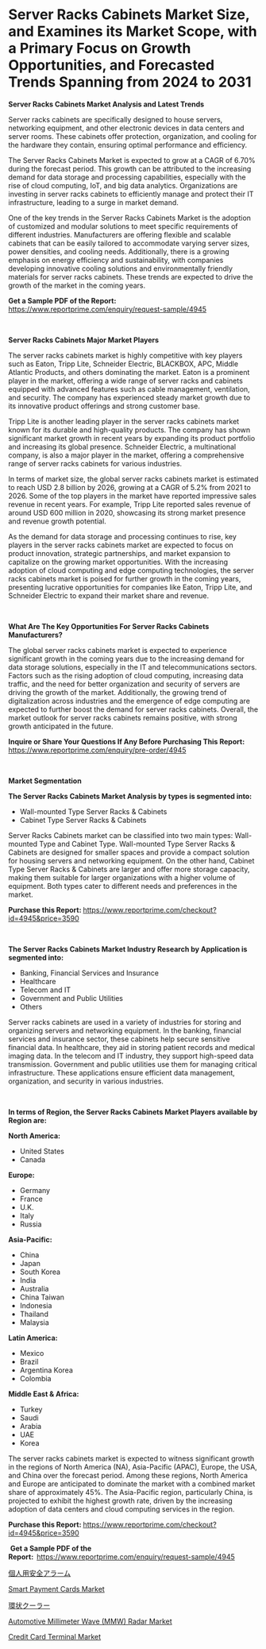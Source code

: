 <p><h1>Server Racks Cabinets Market Size, and Examines its Market Scope, with a Primary Focus on Growth Opportunities, and Forecasted Trends Spanning from 2024 to 2031</h1></p><p><strong>Server Racks Cabinets Market Analysis and Latest Trends</strong></p>
<p><p>Server racks cabinets are specifically designed to house servers, networking equipment, and other electronic devices in data centers and server rooms. These cabinets offer protection, organization, and cooling for the hardware they contain, ensuring optimal performance and efficiency.</p><p>The Server Racks Cabinets Market is expected to grow at a CAGR of 6.70% during the forecast period. This growth can be attributed to the increasing demand for data storage and processing capabilities, especially with the rise of cloud computing, IoT, and big data analytics. Organizations are investing in server racks cabinets to efficiently manage and protect their IT infrastructure, leading to a surge in market demand.</p><p>One of the key trends in the Server Racks Cabinets Market is the adoption of customized and modular solutions to meet specific requirements of different industries. Manufacturers are offering flexible and scalable cabinets that can be easily tailored to accommodate varying server sizes, power densities, and cooling needs. Additionally, there is a growing emphasis on energy efficiency and sustainability, with companies developing innovative cooling solutions and environmentally friendly materials for server racks cabinets. These trends are expected to drive the growth of the market in the coming years.</p></p>
<p><strong>Get a Sample PDF of the Report:&nbsp;</strong> <a href="https://www.reportprime.com/enquiry/request-sample/4945">https://www.reportprime.com/enquiry/request-sample/4945</a></p>
<p>&nbsp;</p>
<p><strong>Server Racks Cabinets Major Market Players</strong></p>
<p><p>The server racks cabinets market is highly competitive with key players such as Eaton, Tripp Lite, Schneider Electric, BLACKBOX, APC, Middle Atlantic Products, and others dominating the market. Eaton is a prominent player in the market, offering a wide range of server racks and cabinets equipped with advanced features such as cable management, ventilation, and security. The company has experienced steady market growth due to its innovative product offerings and strong customer base.</p><p>Tripp Lite is another leading player in the server racks cabinets market known for its durable and high-quality products. The company has shown significant market growth in recent years by expanding its product portfolio and increasing its global presence. Schneider Electric, a multinational company, is also a major player in the market, offering a comprehensive range of server racks cabinets for various industries.</p><p>In terms of market size, the global server racks cabinets market is estimated to reach USD 2.8 billion by 2026, growing at a CAGR of 5.2% from 2021 to 2026. Some of the top players in the market have reported impressive sales revenue in recent years. For example, Tripp Lite reported sales revenue of around USD 600 million in 2020, showcasing its strong market presence and revenue growth potential.</p><p>As the demand for data storage and processing continues to rise, key players in the server racks cabinets market are expected to focus on product innovation, strategic partnerships, and market expansion to capitalize on the growing market opportunities. With the increasing adoption of cloud computing and edge computing technologies, the server racks cabinets market is poised for further growth in the coming years, presenting lucrative opportunities for companies like Eaton, Tripp Lite, and Schneider Electric to expand their market share and revenue.</p></p>
<p>&nbsp;</p>
<p><strong>What Are The Key Opportunities For Server Racks Cabinets Manufacturers?</strong></p>
<p><p>The global server racks cabinets market is expected to experience significant growth in the coming years due to the increasing demand for data storage solutions, especially in the IT and telecommunications sectors. Factors such as the rising adoption of cloud computing, increasing data traffic, and the need for better organization and security of servers are driving the growth of the market. Additionally, the growing trend of digitalization across industries and the emergence of edge computing are expected to further boost the demand for server racks cabinets. Overall, the market outlook for server racks cabinets remains positive, with strong growth anticipated in the future.</p></p>
<p><strong>Inquire or Share Your Questions If Any Before Purchasing This Report:</strong> <a href="https://www.reportprime.com/enquiry/pre-order/4945">https://www.reportprime.com/enquiry/pre-order/4945</a></p>
<p>&nbsp;</p>
<p><strong>Market Segmentation</strong></p>
<p><strong>The Server Racks Cabinets Market Analysis by types is segmented into:</strong></p>
<p><ul><li>Wall-mounted Type Server Racks & Cabinets</li><li>Cabinet Type Server Racks & Cabinets</li></ul></p>
<p><p>Server Racks Cabinets market can be classified into two main types: Wall-mounted Type and Cabinet Type. Wall-mounted Type Server Racks & Cabinets are designed for smaller spaces and provide a compact solution for housing servers and networking equipment. On the other hand, Cabinet Type Server Racks & Cabinets are larger and offer more storage capacity, making them suitable for larger organizations with a higher volume of equipment. Both types cater to different needs and preferences in the market.</p></p>
<p><strong>Purchase this Report:&nbsp;</strong><a href="https://www.reportprime.com/checkout?id=4945&price=3590">https://www.reportprime.com/checkout?id=4945&price=3590</a></p>
<p>&nbsp;</p>
<p><strong>The Server Racks Cabinets Market Industry Research by Application is segmented into:</strong></p>
<p><ul><li>Banking, Financial Services and Insurance</li><li>Healthcare</li><li>Telecom and IT</li><li>Government and Public Utilities</li><li>Others</li></ul></p>
<p><p>Server racks cabinets are used in a variety of industries for storing and organizing servers and networking equipment. In the banking, financial services and insurance sector, these cabinets help secure sensitive financial data. In healthcare, they aid in storing patient records and medical imaging data. In the telecom and IT industry, they support high-speed data transmission. Government and public utilities use them for managing critical infrastructure. These applications ensure efficient data management, organization, and security in various industries.</p></p>
<p>&nbsp;</p>
<p><strong>In terms of Region, the Server Racks Cabinets Market Players available by Region are:</strong></p>
<p>
    <p> <strong> North America: </strong>
        <ul>
            <li>United States</li>
            <li>Canada</li>
        </ul>
        </p> 
    <p> <strong> Europe: </strong>
        <ul>
            <li>Germany</li>
            <li>France</li>
            <li>U.K.</li>
            <li>Italy</li>
            <li>Russia</li>
        </ul>
        </p> 
    <p> <strong> Asia-Pacific: </strong>
        <ul>
            <li>China</li>
            <li>Japan</li>
            <li>South Korea</li>
            <li>India</li>
            <li>Australia</li>
            <li>China Taiwan</li>
            <li>Indonesia</li>
            <li>Thailand</li>
            <li>Malaysia</li>
        </ul>
        </p> 
    <p> <strong> Latin America: </strong>
        <ul>
            <li>Mexico</li>
            <li>Brazil</li>
            <li>Argentina Korea</li>
            <li>Colombia</li>
        </ul>
        </p> 
    <p> <strong> Middle East & Africa: </strong>
        <ul>
            <li>Turkey</li>
            <li>Saudi</li>
            <li>Arabia</li>
            <li>UAE</li>
            <li>Korea</li>
        </ul>
    </p>
    </p>
<p><p>The server racks cabinets market is expected to witness significant growth in the regions of North America (NA), Asia-Pacific (APAC), Europe, the USA, and China over the forecast period. Among these regions, North America and Europe are anticipated to dominate the market with a combined market share of approximately 45%. The Asia-Pacific region, particularly China, is projected to exhibit the highest growth rate, driven by the increasing adoption of data centers and cloud computing services in the region.</p></p>
<p><strong>Purchase this Report: </strong><a href="https://www.reportprime.com/checkout?id=4945&price=3590">https://www.reportprime.com/checkout?id=4945&price=3590</a></p>
<p>&nbsp;<strong>Get a Sample PDF of the Report:&nbsp;&nbsp;</strong><a href="https://www.reportprime.com/enquiry/request-sample/4945">https://www.reportprime.com/enquiry/request-sample/4945</a></p>
<p><strong></strong></p>
<p><p><a href="https://medium.com/@lenorakris2023/%E5%80%8B%E4%BA%BA%E3%81%AE%E5%AE%89%E5%85%A8%E3%82%A2%E3%83%A9%E3%83%BC%E3%83%A0%E5%B8%82%E5%A0%B4%E3%81%AF-%E5%B8%82%E5%A0%B4%E3%82%B7%E3%82%A7%E3%82%A2-%E5%B8%82%E5%A0%B4%E5%8B%95%E5%90%91-%E5%B8%82%E5%A0%B4%E6%88%90%E9%95%B7%E3%81%AB%E9%96%A2%E3%81%99%E3%82%8B%E6%83%85%E5%A0%B1%E3%82%92%E6%8F%90%E4%BE%9B%E3%81%97%E3%81%A6%E3%81%84%E3%81%BE%E3%81%99-8a8a0bbf476c">個人用安全アラーム</a></p><p><a href="https://github.com/nicholepatriciadoylenwnrjr0/Market-Research-Report-List-1/blob/main/smart-payment-cards-market.md">Smart Payment Cards Market</a></p><p><a href="https://github.com/nemesis2824/Market-Research-Report-List-1/blob/main/398337215493.md">環状クーラー</a></p><p><a href="https://issuu.com/reportprime-2/docs/automotive-millimeter-wave-mmw-radar-market-size-2">Automotive Millimeter Wave (MMW) Radar Market</a></p><p><a href="https://github.com/gamblestampleyjenny50m5sl6/Market-Research-Report-List-2/blob/main/credit-card-terminal-market.md">Credit Card Terminal Market</a></p></p>